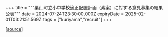 +++
title = """栗山町立小中学校適正配置計画（素案）に対する意見募集の結果公表"""
date = 2024-07-24T23:30:00.000Z
expiryDate = 2025-02-01T03:21:51.569Z
tags = ["kuriyama","recruit"]
+++


[[source]](https://www.town.kuriyama.hokkaido.jp/site/mirai/27350.html)
